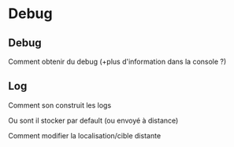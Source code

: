 # Debug

## Debug

Comment obtenir du debug (+plus d'information dans la console ?)

## Log

Comment son construit les logs

Ou sont il stocker par default (ou envoyé à distance)

Comment modifier la localisation/cible distante
